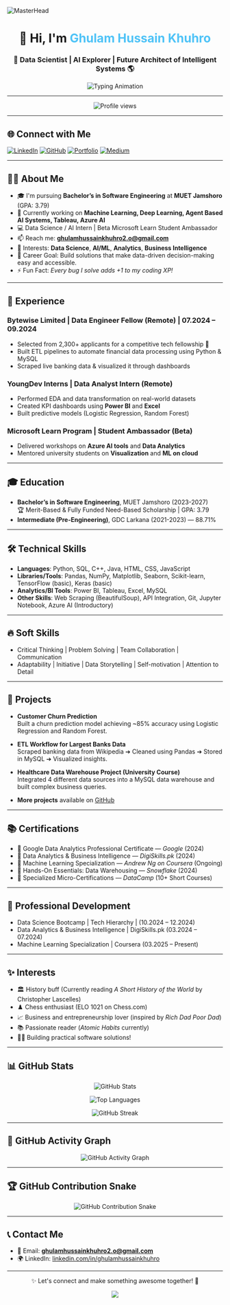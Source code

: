 <!-- Banner -->
![MasterHead](https://repository-images.githubusercontent.com/588181932/e36ec678-7984-4cdd-8e4c-a3932772ff8e)

</p>

<h1 align="center">👋 Hi, I'm <span style="color:#4FC3F7;">Ghulam Hussain Khuhro</span></h1>

<h3 align="center">🚀 Data Scientist | AI Explorer | Future Architect of Intelligent Systems 🌎</h3>

<p align="center">
  <img src="https://readme-typing-svg.demolab.com/?font=Fira+Code&size=24&duration=3000&pause=1000&center=true&vCenter=true&width=900&lines=Turning+Data+into+Decisions;Building+the+Future+with+AI;Empowering+Innovation+through+Analytics;Storytelling+with+Data+Insights" alt="Typing Animation" />
</p>

---

<p align="center">
  <img src="https://komarev.com/ghpvc/?username=ghulamhussainkhuhro&label=Profile%20Views&color=0e75b6&style=flat-square" alt="Profile views"/>
</p>

---

## 🌐 Connect with Me

[![LinkedIn](https://img.shields.io/badge/-LinkedIn-0A66C2?style=for-the-badge&logo=linkedin&logoColor=white)](https://linkedin.com/in/ghulamhussainkhuhro)
[![GitHub](https://img.shields.io/badge/-GitHub-181717?style=for-the-badge&logo=github&logoColor=white)](https://github.com/ghulamhussainkhuhro)
[![Portfolio](https://img.shields.io/badge/-Portfolio-FF5722?style=for-the-badge&logo=web&logoColor=white)](https://ghulamhussainkhuhro.github.io/) 
[![Medium](https://img.shields.io/badge/Medium-12100E?style=for-the-badge&logo=medium&logoColor=white)](https://medium.com/@ghulamhussainkhuhro2.o)

---

## 👨‍💻 About Me
- 🎓 I'm pursuing **Bachelor’s in Software Engineering** at **MUET Jamshoro** (GPA: 3.79)
- 🌱 Currently working on **Machine Learning, Deep Learning, Agent Based AI Systems, Tableau, Azure AI**
- 💻 Data Science / AI Intern | Beta Microsoft Learn Student Ambassador
- 📫 Reach me: **ghulamhussainkhuhro2.o@gmail.com** 
- 🔎 Interests: **Data Science**, **AI/ML**, **Analytics**, **Business Intelligence**
- 🎯 Career Goal: Build solutions that make data-driven decision-making easy and accessible.
- ⚡ Fun Fact: *Every bug I solve adds +1 to my coding XP!*

---

## 🏢 Experience

### Bytewise Limited | Data Engineer Fellow (Remote) | 07.2024 – 09.2024
- Selected from 2,300+ applicants for a competitive tech fellowship 🚀
- Built ETL pipelines to automate financial data processing using Python & MySQL
- Scraped live banking data & visualized it through dashboards

### YoungDev Interns | Data Analyst Intern (Remote)
- Performed EDA and data transformation on real-world datasets
- Created KPI dashboards using **Power BI** and **Excel**
- Built predictive models (Logistic Regression, Random Forest)

### Microsoft Learn Program | Student Ambassador (Beta)
- Delivered workshops on **Azure AI tools** and **Data Analytics**
- Mentored university students on **Visualization** and **ML on cloud**

---

## 🎓 Education
- **Bachelor’s in Software Engineering**, MUET Jamshoro (2023-2027)  
  🏆 Merit-Based & Fully Funded Need-Based Scholarship | GPA: 3.79
- **Intermediate (Pre-Engineering)**, GDC Larkana (2021-2023) — 88.71%

---

## 🛠️ Technical Skills

- **Languages**: Python, SQL, C++, Java, HTML, CSS, JavaScript
- **Libraries/Tools**: Pandas, NumPy, Matplotlib, Seaborn, Scikit-learn, TensorFlow (basic), Keras (basic)
- **Analytics/BI Tools**: Power BI, Tableau, Excel, MySQL
- **Other Skills**: Web Scraping (BeautifulSoup), API Integration, Git, Jupyter Notebook, Azure AI (Introductory)

---

## 🔥 Soft Skills

- Critical Thinking | Problem Solving | Team Collaboration | Communication  
- Adaptability | Initiative | Data Storytelling | Self-motivation | Attention to Detail

---

## 🚀 Projects
- **Customer Churn Prediction**  
  Built a churn prediction model achieving ~85% accuracy using Logistic Regression and Random Forest.
  
- **ETL Workflow for Largest Banks Data**  
  Scraped banking data from Wikipedia ➔ Cleaned using Pandas ➔ Stored in MySQL ➔ Visualized insights.

- **Healthcare Data Warehouse Project (University Course)**  
  Integrated 4 different data sources into a MySQL data warehouse and built complex business queries.

- **More projects** available on [GitHub](https://github.com/ghulamhussainkhuhro)

---

## 📚 Certifications

- 📜 Google Data Analytics Professional Certificate — *Google* (2024)
- 📜 Data Analytics & Business Intelligence — *DigiSkills.pk* (2024)
- 📜 Machine Learning Specialization — *Andrew Ng on Coursera* (Ongoing)
- 📜 Hands-On Essentials: Data Warehousing — *Snowflake* (2024)
- 📜 Specialized Micro-Certifications — *DataCamp* (10+ Short Courses)

---

## 🎯 Professional Development

- Data Science Bootcamp | Tech Hierarchy | (10.2024 – 12.2024)
- Data Analytics & Business Intelligence | DigiSkills.pk (03.2024 – 07.2024)
- Machine Learning Specialization | Coursera (03.2025 – Present)

---

## ✨ Interests
- 🏛️ History buff (Currently reading *A Short History of the World* by Christopher Lascelles)
- ♟️ Chess enthusiast (ELO 1021 on Chess.com)
- 📈 Business and entrepreneurship lover (inspired by *Rich Dad Poor Dad*)
- 📚 Passionate reader (*Atomic Habits* currently)
- 👨‍💻 Building practical software solutions!

---

## 📊 GitHub Stats

<p align="center">
  <img src="https://github-readme-stats.vercel.app/api?username=ghulamhussainkhuhro&show_icons=true&theme=radical&hide_border=true" alt="GitHub Stats" />
</p>

<p align="center">
  <img src="https://github-readme-stats.vercel.app/api/top-langs/?username=ghulamhussainkhuhro&layout=compact&theme=radical&hide_border=true" alt="Top Languages" />
</p>

<p align="center">
  <img src="https://github-readme-streak-stats.herokuapp.com/?user=ghulamhussainkhuhro&theme=radical&hide_border=true" alt="GitHub Streak" />
</p>

---

## 🐍 GitHub Activity Graph

<p align="center">
  <img src="https://github-readme-activity-graph.vercel.app/graph?username=ghulamhussainkhuhro&theme=react-dark&area=true&hide_border=true" alt="GitHub Activity Graph" />
</p>

---


## 🏆 GitHub Contribution Snake

<p align="center">
  <img src="https://github.com/ghulamhussainkhuhro/ghulamhussainkhuhro/blob/output/github-contribution-grid-snake.svg" alt="GitHub Contribution Snake" />
</p>




---

## 📞 Contact Me
- 📧 Email: **ghulamhussainkhuhro2.o@gmail.com**
- 🌍 LinkedIn: [linkedin.com/in/ghulamhussainkhuhro](https://linkedin.com/in/ghulamhussainkhuhro)

---

<p align="center">✨ Let's connect and make something awesome together! 🚀</p>
<p align="center">
  <img src="https://capsule-render.vercel.app/api?type=waving&height=100&color=gradient&section=footer"/>
</p>
